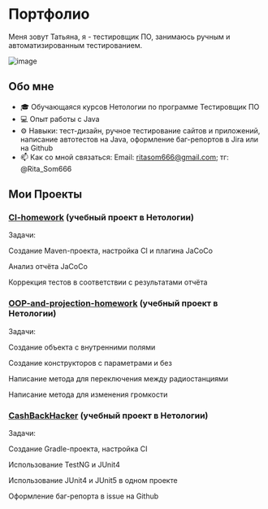 # Портфолио

Меня зовут Татьяна, я - тестировщик ПО, занимаюсь ручным и автоматизированным тестированием.

![image](https://sun9-1.userapi.com/impg/cuZFA0N0W1cjkptCsDbHEIUKKRYniwdhiuZ7Hw/gXkSC5xdvm0.jpg?size=475x507&quality=95&sign=6524ceaf753abd35f729f6adcfd99b62&type=album)


## Обо мне
- 🎓 Обучающаяся курсов Нетологии по программе Тестировщик ПО 
- 💻 Опыт работы с Java
- ⚙️ Навыки: тест-дизайн, ручное тестирование сайтов и приложений, написание автотестов на Java, оформление баг-репортов в Jira или на Github
- 📫 Как со мной связаться: Email: ritasom666@gmail.com; тг: @Rita_Som666

## Мои Проекты

### [CI-homework](https://github.com/Rita-Som666/CI-homework) (учебный проект в Нетологии)
Задачи:

Создание Maven-проекта, настройка CI и плагина JaCoCo

Анализ отчёта JaCoCo

Коррекция тестов в соответствии с результатами отчёта


### [OOP-and-projection-homework](https://github.com/Rita-Som666/OOP-and-projection-homework) (учебный проект в Нетологии)

Задачи:

Создание объекта с внутренними полями

Создание конструкторов с параметрами и без

Написание метода для переключения между радиостанциями

Написание метода для изменения громкости

### [CashBackHacker](https://github.com/Rita-Som666/CashBackHacker) (учебный проект в Нетологии)

Задачи:

Создание Gradle-проекта, настройка CI

Использование TestNG и JUnit4

Использование JUnit4 и JUnit5 в одном проекте

Оформление баг-репорта в issue на Github
